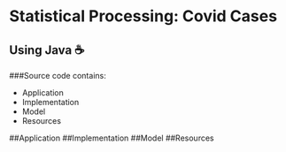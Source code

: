 # Statistical Processing: Covid Cases
## Using Java ☕ 

###Source code contains:
* Application
* Implementation
* Model
* Resources

##Application
##Implementation
##Model
##Resources



